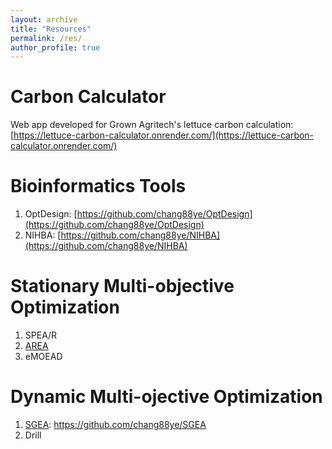 ```yaml
---
layout: archive
title: "Resources"
permalink: /res/
author_profile: true
---
```


Carbon Calculator
=====
Web app developed for Grown Agritech's lettuce carbon calculation: [https://lettuce-carbon-calculator.onrender.com/](https://lettuce-carbon-calculator.onrender.com/)

Bioinformatics Tools
=====
1. OptDesign: [https://github.com/chang88ye/OptDesign](https://github.com/chang88ye/OptDesign)
2. NIHBA: [https://github.com/chang88ye/NIHBA](https://github.com/chang88ye/NIHBA)

Stationary Multi-objective Optimization
=====
1. SPEA/R
2. [AREA](https://github.com/chang88ye/AREA)
3. eMOEAD

Dynamic Multi-ojective Optimization
=====
1. [SGEA](https://github.com/chang88ye/SGEA): https://github.com/chang88ye/SGEA
2. Drill

